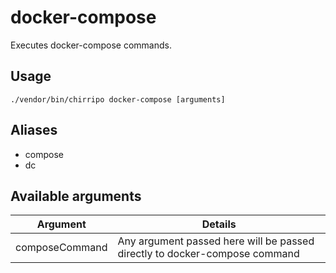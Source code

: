 # docker-compose

Executes docker-compose commands.

## Usage

```
./vendor/bin/chirripo docker-compose [arguments]
```

## Aliases

- compose
- dc

## Available arguments

Argument       | Details
---------------|-------------
composeCommand | Any argument passed here will be passed directly to docker-compose command